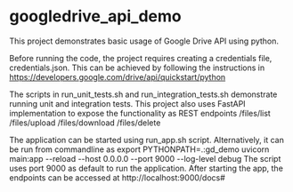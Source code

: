 # googledrive_api_demo

This project demonstrates basic usage of Google Drive API using python.

Before running the code, the project requires creating a credentials file, credentials.json. 
This can be achieved by following the instructions in https://developers.google.com/drive/api/quickstart/python

The scripts in run_unit_tests.sh and run_integration_tests.sh demonstrate running unit and integration tests.
This project also uses FastAPI implementation to expose the functionality as REST endpoints
/files/list
/files/upload
/files/download
/files/delete

The application can be started using run_app.sh script.
Alternatively, it can be run from commandline as
export PYTHONPATH=.:gd_demo
uvicorn main:app --reload --host 0.0.0.0 --port 9000 --log-level debug
The script uses port 9000 as default to run the application. 
After starting the app, the endpoints can be accessed at 
http://localhost:9000/docs#


